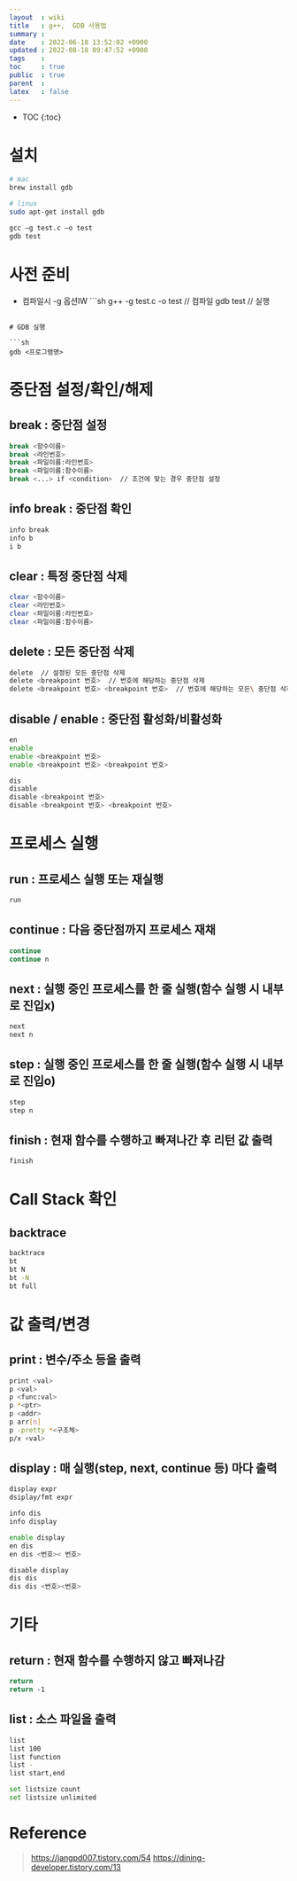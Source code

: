 ```yaml
---
layout  : wiki
title   : g++,  GDB 사용법
summary : 
date    : 2022-06-18 13:52:02 +0900
updated : 2022-08-18 09:47:52 +0900
tags    : 
toc     : true
public  : true
parent  : 
latex   : false
---
```

* TOC
{:toc}


# 설치
```sh
# mac
brew install gdb

# linux
sudo apt-get install gdb
```

```sh
gcc –g test.c –o test
gdb test
```

# 사전 준비

- 컴파일시 -g 옵션IW ```sh
g++ -g test.c -o test	// 컴파일
gdb test	// 실행
```

# GDB 실행

```sh
gdb <프로그램명>
```

# 중단점 설정/확인/해제

## break : 중단점 설정

```sh
break <함수이름>
break <라인번호>
break <파일이름:라인번호>
break <파일이름:함수이름>
break <...> if <condition>	// 조건에 맞는 경우 중단점 설정
```

## info break :	중단점 확인

```sh
info break
info b
i b
```

## clear : 특정 중단점 삭제

```sh
clear <함수이름>
clear <라인번호>
clear <파일이름:라인번호>
clear <파일이름:함수이름>
```

## delete : 모든 중단점 삭제

```sh
delete	// 설정된 모든 중단점 삭제
delete <breakpoint 번호>	// 번호에 해당하는 중단점 삭제
delete <breakpoint 번호> <breakpoint 번호>	// 번호에 해당하는 모든\ 중단점 삭제
```

## disable / enable : 중단점 활성화/비활성화

```sh
en
enable
enable <breakpoint 번호>
enable <breakpoint 번호> <breakpoint 번호>

dis
disable
disable <breakpoint 번호>
disable <breakpoint 번호> <breakpoint 번호>
```

# 프로세스 실행

## run : 프로세스 실행 또는 재실행

```sh
run
```

## continue : 다음 중단점까지 프로세스 재채
```sh
continue
continue n
```

## next : 실행 중인 프로세스를 한 줄 실행(함수 실행 시 내부로 진입x)

```sh
next
next n
```

## step : 실행 중인 프로세스를 한 줄 실행(함수 실행 시 내부로 진입o)
```sh
step
step n
```

## finish : 현재 함수를 수행하고 빠져나간 후 리턴 값 출력
```sh
finish
```

# Call Stack 확인

## backtrace

```sh
backtrace
bt
bt N
bt -N
bt full
```

# 값 출력/변경

## print : 변수/주소 등을 출력

```sh
print <val>
p <val>
p <func:val>
p *<ptr>
p <addr>
p arr[n]
p -pretty *<구조체>
p/x <val>
```

## display : 매 실행(step, next, continue 등) 마다 출력

```sh
display expr
dsiplay/fmt expr 

info dis
info display

enable display
en dis
en dis <번호>< 번호>

disable display
dis dis
dis dis <번호><번호>
```

# 기타

## return : 현재 함수를 수행하지 않고 빠져나감
```sh
return
return -1
```

## list : 소스 파일을 출력
```sh
list
list 100
list function
list -
list start,end

set listsize count
set listsize unlimited
```

# Reference

> https://jangpd007.tistory.com/54
> https://dining-developer.tistory.com/13
